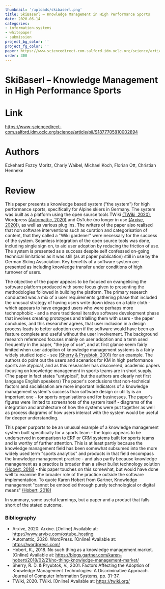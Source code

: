 ```yaml
---
thumbnail: '/uploads/skibaserl.png'
title: SkiBaserl – Knowledge Management in High Performance Sports 
date: 2020-06-14
categories: 
- information-systems
- whitepaper
- submission
project_bg_color: ''
project_fg_color: ''
paper: https://www-sciencedirect-com.salford.idm.oclc.org/science/article/pii/S1877705810002894
order: 300
---
```

# SkiBaserl – Knowledge Management in High Performance Sports 
# Link
https://www-sciencedirect-com.salford.idm.oclc.org/science/article/pii/S1877705810002894
# Authors
Eckehard Fozzy Moritz, Charly Waibel, Michael Koch, Florian Ott, Christian Henneke
# Review
This paper presents a knowledge based system ("the system") for high performance sports, specifically for Alpine skiers in Germany.
The system was built as a platform using the open source tools TWiki [(TWiki, 2020)](https://twiki.org/), Wordpress  [(Automattic, 2020)](https://wordpress.com/) and OsTube (no longer in use [(Arxive, 2020)](https://www.arvixe.com/ostube_hosting)), as well as various plug ins. The writers of the paper also realised that non software interventions such as curation and categorisation of content, that they called a "Wiki gardener" were necessary for the success of the system.
Seamless integration of the open source tools was done, including single sign on, to aid user adoption by reducing the friction of use.
The system is presented as a success despite self confessed on-going technical limitations as it was still (as at paper publication) still in use by the German Skiing Association.
Key benefits of a software system are presented as including knowledge transfer under conditions of high turnover of users.

The objective of the paper appears to be focused on evangelising the software platform produced with some focus given to presenting the methodologies followed in building the platform.
The primary research conducted was a mix of a user requirements gathering phase that included the unusual strategy of having users write down ideas on a table cloth - which appears to have engaged users who were perhaps more technophobic - and a more traditional iterative software development phase that involves creating prototypes and trialling them with users - the paper concludes, and this researcher agrees, that user inclusion in a design process leads to better adoption even if the software would have been as feature complete and useful without the user involvement. 
The background research referenced focuses mainly on user adoption and a term used frequently in the paper, "the joy of use", and at first glance seem fairly limited when user adoption of knowledge management systems is a fairly widely studied topic - see [(Sherry & Pryubtok, 2001)](https://www-tandfonline-com.salford.idm.oclc.org/doi/abs/10.1080/08874417.2001.11647019) for an example. 
The authors do point out the users and scenarios for KM in high performance sports are atypical, and as this researcher has discovered, academic papers focusing on knowledge management in sports teams are in short supply. (The paper in fact states "untypical", but the authors are clearly not first language English speakers)
The paper's conclusions that non-technical factors and socialisation are more important indicators of a knowledge management system's success than software design or utility is an important one - for sports organisations and for businesses.
The paper's figures were limited to screenshots of the system itself - diagrams of the integration and architecture of how the systems were put together as well as process diagrams of how users interact with the system would be useful for deeper understanding.

This paper purports to be an unusual example of a knowledge management system built specifically for a sports team - the topic appears to be underserved in comparison to ERP or CRM systems built for sports teams and is worthy of further attention. This is at least partly because the knowledge management field has been somewhat subsumed into the more widely used term "sports analytics" and products in that field encompass the knowledge management practice - and also partly because knowledge management as a practice is broader than a silver bullet technology solution [(Hobert, 2018)](https://blogs.gartner.com/karen-hobert/2018/02/21/no-thing-knowledge-management-market/) - this paper touches on this somewhat, but would have done well to examine the broader role of the practice outside the software implementation. To quote Karen Hobert from Gartner, Knowledge management "cannot be embodied through purely technological or digital means" [(Hobert, 2018)](https://blogs.gartner.com/karen-hobert/2018/02/21/no-thing-knowledge-management-market/) 

In summary, some useful learnings, but a paper and a product that falls short of the stated outcome.

### Bibliography

- Arxive, 2020. Arxive. [Online] 
Available at: https://www.arvixe.com/ostube_hosting
- Automattic, 2020. WordPress. [Online] 
Available at: https://wordpress.com/
- Hobert, K., 2018. No such thing as a knowledge management market. [Online] 
Available at: https://blogs.gartner.com/karen-hobert/2018/02/21/no-thing-knowledge-management-market/
- Sherry, R. D. & Pryubtok, V., 2001. Factors Affecting the Adoption of Knowledge Management Technologies: A Discriminative Approach. Journal of Computer Information Systems, pp. 31-37.
- TWiki, 2020. TWiki. [Online] 
Available at: https://twiki.org/

